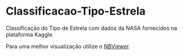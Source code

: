# Classificacao-Tipo-Estrela
Classificação do Tipo de Estrela com dados da NASA fornecidos na plataforma Kaggle.

Para uma melhor visualização utilize o [NBViewer](https://nbviewer.jupyter.org/github/mr-lops/Classificacao-Tipo-Estrela/blob/main/Estrelas.ipynb/).
